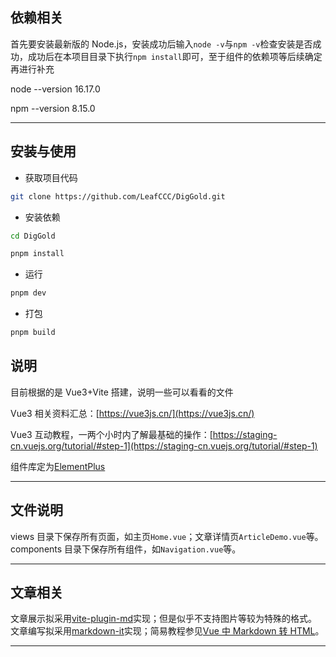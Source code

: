 ## 依赖相关

首先要安装最新版的 Node.js，安装成功后输入`node -v`与`npm -v`检查安装是否成功，成功后在本项目目录下执行`npm install`即可，至于组件的依赖项等后续确定再进行补充

node --version 16.17.0

npm --version 8.15.0

---

## 安装与使用

- 获取项目代码

```bash
git clone https://github.com/LeafCCC/DigGold.git
```

- 安装依赖

```bash
cd DigGold

pnpm install

```

- 运行

```bash
pnpm dev
```

- 打包

```bash
pnpm build
```

## 说明

目前根据的是 Vue3+Vite 搭建，说明一些可以看看的文件

Vue3 相关资料汇总：[https://vue3js.cn/](https://vue3js.cn/)

Vue3 互动教程，一两个小时内了解最基础的操作：[https://staging-cn.vuejs.org/tutorial/#step-1](https://staging-cn.vuejs.org/tutorial/#step-1)

组件库定为[ElementPlus](https://element-plus.gitee.io/zh-CN/)

---

## 文件说明

views 目录下保存所有页面，如主页`Home.vue`；文章详情页`ArticleDemo.vue`等。components 目录下保存所有组件，如`Navigation.vue`等。

---

## 文章相关

文章展示拟采用[vite-plugin-md](https://github.com/antfu/vite-plugin-md)实现；但是似乎不支持图片等较为特殊的格式。
文章编写拟采用[markdown-it](https://markdown-it.docschina.org/api/Core.html#core-new)实现；简易教程参见[Vue 中 Markdown 转 HTML](https://www.bilibili.com/video/BV1kf4y1B7Mp)。

---
